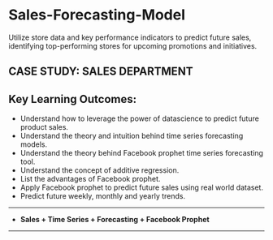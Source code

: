 # Sales-Forecasting-Model
Utilize store data and key performance indicators to predict future sales, identifying top-performing stores for upcoming promotions and initiatives.


## CASE STUDY: SALES DEPARTMENT

## Key Learning Outcomes:
- Understand how to leverage the power of datascience to predict future product sales.
- Understand the theory and intuition behind time series forecasting models.
- Understand the theory behind Facebook prophet time series forecasting tool.
- Understand the concept of additive regression.
- List the advantages of Facebook prophet.
- Apply Facebook prophet to predict future sales using real world dataset.
- Predict future weekly, monthly and yearly trends.
___
- **Sales + Time Series + Forecasting + Facebook Prophet**
___

